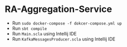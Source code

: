 # RA-Aggregation-Service
- Run `sudo docker-compose -f dokcer-compose.yml up`
- Run `sbt compile`
- Run `Main.scla` using Intellij IDE
- Run `KafkaMessagesProducer.scla` using Intellij IDE
